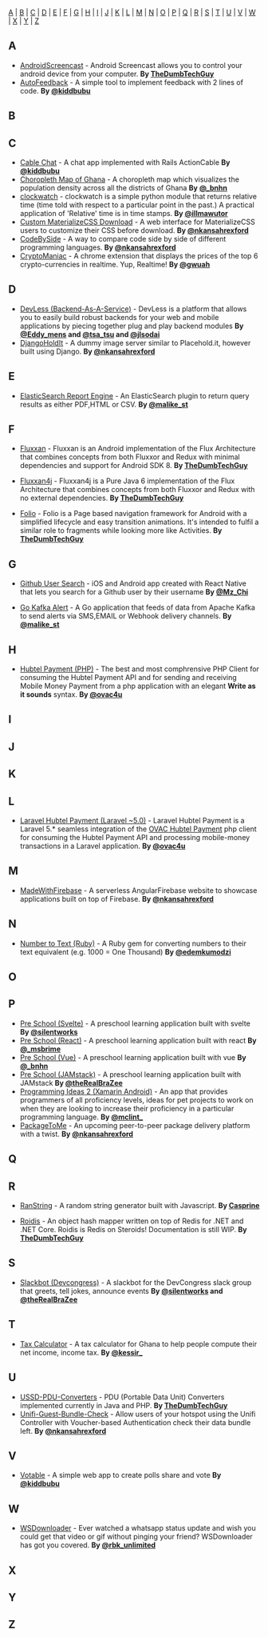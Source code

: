 [A](#A) | [B](#B) | [C](#C) | [D](#D) | [E](#E) | [F](#F) | [G](#G) | [H](#H) | [I](#I) | [J](#J) | [K](#K) | [L](#L) | [M](#M) | [N](#N) | [O](#O) | [P](#P) | [Q](#Q) | [R](#R) | [S](#S) | [T](#T) | [U](#U) | [V](#V) | [W](#W) | [X](#X) | [Y](#Y) | [Z](#Z)


## <a name="A"> </a>A

* [AndroidScreencast](https://github.com/thedumbtechguy/AndroidScreencast) - Android Screencast allows you to control your android device from your computer. **By [TheDumbTechGuy](https://twitter.com/frostymarvelous)**
* [AutoFeedback](https://github.com/bubunyo/AutoFeedback) -  A simple tool to implement feedback with 2 lines of code. **By [@kiddbubu](https://twitter.com/kiddbubu)**

## <a name="B"> </a>B


## <a name="C"> </a>C

* [Cable Chat](https://github.com/bubunyo/CableChat) - A chat app implemented with Rails ActionCable **By [@kiddbubu](https://twitter.com/kiddbubu)**
* [Choropleth Map of Ghana](https://github.com/bnhn/choropleth-districts) - A choropleth map which visualizes the population density across all the districts of Ghana **By [@_bnhn](https://twitter.com/_bnhn)**
* [clockwatch](https://github.com/illmawutor/clockwatch) - clockwatch is a simple python module that returns relative time (time told with respect to a particular point in the past.) A practical application of 'Relative' time is in time stamps.  **By [@illmawutor](https://twitter.com/illmawutor)**
* [Custom MaterializeCSS Download](https://twitter.com/nkansahrexford) - A web interface for MaterializeCSS users to customize their CSS before download. **By [@nkansahrexford](https://twitter.com/nkansahrexford)**
* [CodeBySide](https://twitter.com/nkansahrexford) - A way to compare code side by side of different programming languages. **By [@nkansahrexford](https://twitter.com/nkansahrexford)**
* [CryptoManiac](https://github.com/gwuah/crypto-maniac) - A chrome extension that displays the prices of the top 6 crypto-currencies in realtime. Yup, Realtime! **By [@gwuah](https://twitter.com/gwuah_)**

## <a name="D"> </a>D

* [DevLess (Backend-As-A-Service)](https://github.com/DevlessTeam/DV-PHP-CORE) - DevLess is a platform that allows you to easily build robust backends for your web and mobile applications by piecing together plug and play backend modules **By [@Eddy_mens](https://twitter.com/Eddy_mens) and [@tsa_tsu](https://twitter.com/tsa_tsu) and [@jlsodai](https://twitter.com/jlsodai)**
* [DjangoHoldIt](https://twitter.com/nkansahrexford) - A dummy image server similar to Placehold.it, however built using Django. **By [@nkansahrexford](https://twitter.com/nkansahrexford)**

## <a name="E"> </a>E

* [ElasticSearch Report Engine](https://malike.github.io/elasticsearch-report-engine/) - An ElasticSearch plugin to return query results as either PDF,HTML or CSV. **By [@malike_st](https://twitter.com/malike_st)**

## <a name="F"> </a>F

* [Fluxxan](https://github.com/thedumbtechguy/Fluxxan) - Fluxxan is an Android implementation of the Flux Architecture that combines concepts from both Fluxxor and Redux with minimal dependencies and support for Android SDK 8. **By [TheDumbTechGuy](https://twitter.com/frostymarvelous)**

* [Fluxxan4j](https://github.com/thedumbtechguy/Fluxxan4j) - Fluxxan4j is a Pure Java 6 implementation of the Flux Architecture that combines concepts from both Fluxxor and Redux with no external dependencies. **By [TheDumbTechGuy](https://twitter.com/frostymarvelous)**

* [Folio](https://github.com/thedumbtechguy/Folio) - Folio is a Page based navigation framework for Android with a simplified lifecycle and easy transition animations. It's intended to fulfil a similar role to fragments while looking more like Activities. **By [TheDumbTechGuy](https://twitter.com/frostymarvelous)**


## <a name="G"> </a>G
* [Github User Search](https://github.com/Chiamaka/GithubUserSearch) - iOS and Android app created with React Native that lets you search for a Github user by their username   **By [@Mz_Chi](https://twitter.com/Mz_Chi)**


* [Go Kafka Alert](https://malike.github.io/go-kafka-alert/) - A Go application that feeds of data from Apache Kafka to send alerts via SMS,EMAIL or  Webhook delivery channels. **By [@malike_st](https://twitter.com/malike_st)**


## <a name="H"> </a>H
* [Hubtel Payment (PHP)](https://ovac.github.io/hubtel-payment) - The best and most comphrensive PHP Client for consuming the Hubtel Payment API and for sending and receiving Mobile Money Payment from a php application with an elegant **Write as it sounds** syntax.  **By [@ovac4u](https://www.ovac4u.com)**

## <a name="I"> </a>I


## <a name="J"> </a>J


## <a name="K"> </a>K


## <a name="L"> </a>L
* [Laravel Hubtel Payment (Laravel ~5.0)](https://ovac.github.io/laravel-hubtel-payment) - Laravel Hubtel Payment is a Laravel 5.* seamless integration of the [OVAC Hubtel Payment](https://www.ovac4u.com/hubtel-payment) php client for consuming the Hubtel Payment API and processing mobile-money transactions in a Laravel application.  **By [@ovac4u](https://www.ovac4u.com)**

## <a name="M"> </a>M
* [MadeWithFirebase](https://github.com/nkansahrexford/madewithfirebase.firebaseapp.com) - A serverless AngularFirebase website to showcase applications built on top of Firebase. **By [@nkansahrexford](https://twitter.com/nkansahrexford)**

## <a name="N"> </a>N
* [Number to Text (Ruby)](https://github.com/edemkumodzi/numbertotext-ruby) - A Ruby gem for converting numbers to their text equivalent (e.g. 1000 = One Thousand) **By [@edemkumodzi](https://twitter.com/edemkumodzi)**

## <a name="O"> </a>O


## <a name="P"> </a>P

* [Pre School (Svelte)](https://github.com/silentworks/svelte-preschool) - A preschool learning application built with svelte  **By [@silentworks](https://twitter.com/silentworks)**
* [Pre School (React)](https://github.com/msbrime/react-preschool) - A preschool learning application built with react  **By [@_msbrime](https://twitter.com/_msbrime)**
* [Pre School (Vue)](https://github.com/bnhn/vue-preschool) - A preschool learning application built with vue  **By [@_bnhn](https://twitter.com/_bnhn)**
* [Pre School (JAMstack)](https://github.com/oddoye-david/static-preschool) - A preschool learning application built with JAMstack  **By [@theRealBraZee](https://twitter.com/theRealBraZee)**
* [Programming Ideas 2 (Xamarin Android)](https://github.com/mclintprojects/ideabag2) - An app that provides programmers of all proficiency levels, ideas for pet projects to work on when they are looking to increase their proficiency in a particular programming language.  **By [@mclint_](https://twitter.com/mclint_)**
* [PackageToMe](https://packagetome.com) - An upcoming peer-to-peer package delivery platform with a twist. **By [@nkansahrexford](https://twitter.com/nkansahrexford)**

## <a name="Q"> </a>Q


## <a name="R"> </a>R

* [RanString](https://github.com/Casprine/ranString) - A random string generator built with Javascript. **By [Casprine](https://github.com/Casprine)**

* [Roidis](https://github.com/thedumbtechguy/Roidis) - An object hash mapper written on top of Redis for .NET and .NET Core. Roidis is Redis on Steroids! Documentation is still WIP. **By [TheDumbTechGuy](https://twitter.com/frostymarvelous)**

## <a name="S"> </a>S

* [Slackbot (Devcongress)](https://github.com/devcongress/slackbot) - A slackbot for the DevCongress slack group that greets, tell jokes, announce events  **By [@silentworks](https://twitter.com/silentworks) and [@theRealBraZee](https://twitter.com/theRealBraZee)**


## <a name="T"> </a>T

* [Tax Calculator](https://github.com/Kessir/taxcalculatorgh) - A tax calculator for Ghana to help people compute their net income, income tax. **By [@kessir_](https://twitter.com/@kessir_)**

## <a name="U"> </a>U

* [USSD-PDU-Converters](https://github.com/thedumbtechguy/USSD-PDU-Converters) - PDU (Portable Data Unit) Converters implemented currently in Java and PHP. **By [TheDumbTechGuy](https://twitter.com/frostymarvelous)**
* [Unifi-Guest-Bundle-Check](https://github.com/nkansahrexford/unifi-guest-bundle-check) - Allow users of your hotspot using the Unifi Controller with Voucher-based Authentication check their data bundle left. **By [@nkansahrexford](https://twitter.com/nkansahrexford)**


## <a name="V"> </a>V
* [Votable](https://github.com/bubunyo/votable) -  A simple web app to create polls share and vote **By [@kiddbubu](https://twitter.com/kiddbubu)**


## <a name="W"> </a>W
* [WSDownloader](https://goo.gl/lQ1Ayl) -  Ever watched a whatsapp status update and wish you could get that video or gif without pinging your friend? WSDownloader has got you covered. **By [@rbk_unlimited](https://twitter.com/rbk_unlimited)**


## <a name="X"> </a>X


## <a name="Y"> </a>Y


## <a name="Z"> </a>Z
